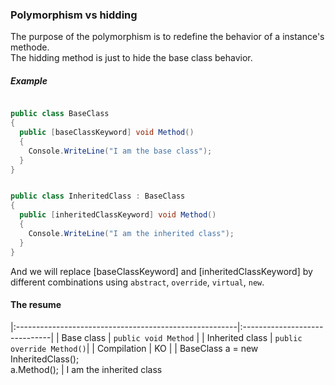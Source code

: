 ### Polymorphism vs hidding

The purpose of the polymorphism is to redefine the behavior of a instance's methode.  
The hidding method is just to hide the base class behavior.

##### Example

```cs 

public class BaseClass
{
  public [baseClassKeyword] void Method()
  {
    Console.WriteLine("I am the base class");
  }
}


public class InheritedClass : BaseClass
{
  public [inheritedClassKeyword] void Method()
  {
    Console.WriteLine("I am the inherited class");
  }
}
```

And we will replace [baseClassKeyword] and [inheritedClassKeyword] by different combinations using ```abstract```,
```override```, ```virtual```, ```new```.

#### The resume

|:-------------------------------------------------------|:------------------------------|
| Base class                                             | ```public void Method```      |
| Inherited class                                        | ```public override Method()```|
| Compilation                                            | KO                            |
| BaseClass a = new InheritedClass(); <br/>  a.Method(); | I am the inherited class

